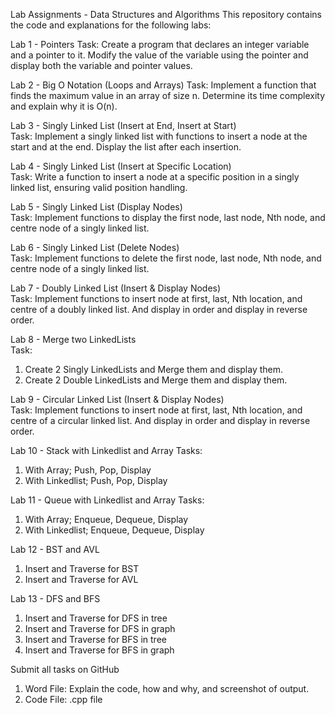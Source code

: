 Lab Assignments - Data Structures and Algorithms
This repository contains the code and explanations for the following labs:

Lab 1 - Pointers
Task: Create a program that declares an integer variable and a pointer to it. Modify the value of the variable using the pointer and display both the variable and pointer values.

Lab 2 - Big O Notation (Loops and Arrays)
Task: Implement a function that finds the maximum value in an array of size n. Determine its time complexity and explain why it is O(n).  

Lab 3 - Singly Linked List (Insert at End, Insert at Start)  
Task: Implement a singly linked list with functions to insert a node at the start and at the end. Display the list after each insertion.  

Lab 4 - Singly Linked List (Insert at Specific Location)  
Task: Write a function to insert a node at a specific position in a singly linked list, ensuring valid position handling.  

Lab 5 - Singly Linked List (Display Nodes)  
Task: Implement functions to display the first node, last node, Nth node, and centre node of a singly linked list.

Lab 6 - Singly Linked List (Delete Nodes)  
Task: Implement functions to delete the first node, last node, Nth node, and centre node of a singly linked list.

Lab 7 - Doubly Linked List (Insert & Display Nodes)  
Task: Implement functions to insert node at first, last, Nth location, and centre of a doubly linked list. And display in order and display in reverse order.

Lab 8 - Merge two LinkedLists  
Task: 
1. Create 2 Singly LinkedLists and Merge them and display them.
2. Create 2 Double LinkedLists and Merge them and display them.

Lab 9 - Circular Linked List (Insert & Display Nodes)  
Task: Implement functions to insert node at first, last, Nth location, and centre of a circular linked list. And display in order and display in reverse order.

Lab 10 - Stack with Linkedlist and Array
Tasks:
1. With Array; Push, Pop, Display 
2. With Linkedlist; Push, Pop, Display

Lab 11 - Queue with Linkedlist and Array
Tasks:
1. With Array; Enqueue, Dequeue, Display 
2. With Linkedlist; Enqueue, Dequeue, Display

Lab 12 -  BST and AVL
1. Insert and Traverse for BST
2. Insert and Traverse for AVL

Lab 13 -  DFS and BFS
1. Insert and Traverse for DFS in tree
2. Insert and Traverse for DFS in graph
3. Insert and Traverse for BFS in tree
4. Insert and Traverse for BFS in graph

Submit all tasks on GitHub 
1. Word File: Explain the code, how and why, and screenshot of output.
2. Code File: .cpp file
